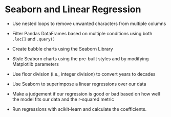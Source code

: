 # Seaborn and Linear Regression

* Use nested loops to remove unwanted characters from multiple columns

* Filter Pandas DataFrames based on multiple conditions using both `.loc[]` and `.query()`

* Create bubble charts using the Seaborn Library

* Style Seaborn charts using the pre-built styles and by modifying Matplotlib parameters

* Use floor division (i.e., integer division) to convert years to decades

* Use Seaborn to superimpose a linear regressions over our data

* Make a judgement if our regression is good or bad based on how well the model fits our data and the r-squared metric

* Run regressions with scikit-learn and calculate the coefficients.
